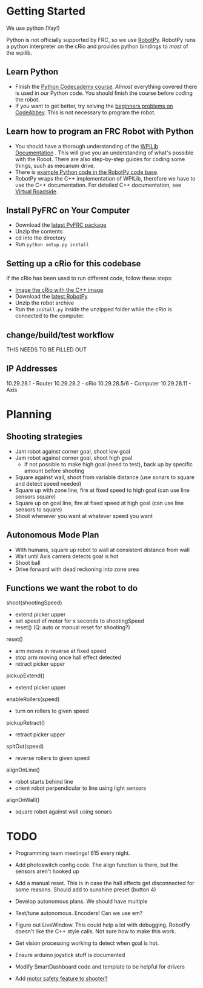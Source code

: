 # Getting Started

We use python (Yay!)

Python is not officially supported by FRC, so we use [RobotPy](http://firstforge.wpi.edu/sf/projects/robotpy). 
RobotPy runs a python interpreter on the cRio and provides python bindings to *most* of the wpilib.

## Learn Python

* Finish the [Python Codecademy course](http://www.codecademy.com/tracks/python). *Almost* everything covered 
  there is used in our Python code. You should finish the course before coding the robot.
* If you want to get better, try solving the [beginners problems on CodeAbbey](http://codeabbey.com/index/task_list/beginners-problems). 
  This is not necessary to program the robot.

## Learn how to program an FRC Robot with Python

* You should have a thorough understanding of the [WPILib Documentation](http://wpilib.screenstepslive.com/s/3120/m/7912)
  . This will give you an understanding of what's possible with the Robot. There are also step-by-step 
  guides for coding some things, such as mecanum drive.
* There is [example Python code in the RobotPy code base](https://github.com/robotpy/robotpy/tree/2014/samples).
* RobotPy wraps the C++ implementation of WPILib, therefore we have to use the C++ documentation. For detailed 
  C++ documentation, see [Virtual Roadside](http://www.virtualroadside.com/WPILib/annotated.html).

## Install PyFRC on Your Computer

* Download the [latest PyFRC package](https://github.com/VikingRobotics/pyfrc)
* Unzip the contents
* cd into the directory
* Run `python setup.py install`

## Setting up a cRio for this codebase

If the cRio has been used to run different code, follow these steps:

* [Image the cRio with the C++ image](http://wpilib.screenstepslive.com/s/3120/m/8559/l/89727-imaging-your-crio)
* Download the [latest RobotPy](http://firstforge.wpi.edu/sf/frs/do/listReleases/projects.robotpy/frs.robotpy)
* Unzip the robot archive
* Run the `install.py` inside the unzipped folder while the cRio is connected to the computer.

## change/build/test workflow

THIS NEEDS TO BE FILLED OUT

## IP Addresses

10.29.28.1     - Router
10.29.28.2     - cRio
10.29.28.5/6   - Computer
10.29.28.11    - Axis

# Planning

## Shooting strategies

* Jam robot against corner goal, shoot low goal
* Jam robot against corner goal, shoot high goal
  - If not possible to make high goal (need to test), back up by specific amount before shooting
* Square against wall, shoot from variable distance (use sonars to square and detect speed needed)
* Square up with zone line, fire at fixed speed to high goal (can use line sensors square)
* Square up on goal line, fire at fixed speed at high goal (can use line sensors to square)
* Shoot whenever you want at whatever speed you want

## Autonomous Mode Plan

* With humans, square up robot to wall at consistent distance from wall
* Wait until Axis camera detects goal is hot
* Shoot ball 
* Drive forward with dead reckoning into zone area

## Functions we want the robot to do

shoot(shootingSpeed)
  - extend picker upper
  - set speed of motor for x seconds to shootingSpeed
  - reset() (Q: auto or manual reset for shooting?)

reset()
  - arm moves in reverse at fixed speed
  - stop arm moving once hall effect detected
  - retract picker upper

pickupExtend()
  - extend picker upper

enableRollers(speed)
  - turn on rollers to given speed

pickupRetract()
  - retract picker upper

spitOut(speed)
  - reverse rollers to given speed

alignOnLine() 
  - robot starts behind line
  - orient robot perpendicular to line using light sensors

alignOnWall()
  - square robot against wall using sonars 

# TODO

* Programming team meetings! 615 every night.
* Add photoswitch config code. The align function is there, but the sensors aren't hooked up
* Add a manual reset. This is in case the hall effects get 
  disconnected for some reasons. Should add to sunshine preset
  (button 4)
* Develop autonomous plans. We should have multiple
* Test/tune autonomous. Encoders! Can we use em?
* Figure out LiveWindow. This could help a lot with debugging. RobotPy doesn't like the C++ style calls. Not sure how to make this work.
* Get vision processing working to detect when goal is hot.
* Ensure arduino joystick stuff is documented
* Modify SmartDashboard code and template to be helpful for drivers

* Add [motor safety feature to shooter?](http://wpilib.screenstepslive.com/s/3120/m/7912/l/79730-using-the-motor-safety-feature)
